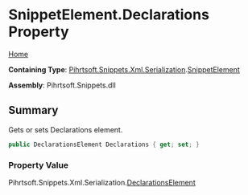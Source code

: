 <a name="_top"></a>

# SnippetElement\.Declarations Property

[Home](../../../../../../README.md#_top)

**Containing Type**: [Pihrtsoft.Snippets.Xml.Serialization](../../README.md#_top)\.[SnippetElement](../README.md#_top)

**Assembly**: Pihrtsoft\.Snippets\.dll

## Summary

Gets or sets Declarations element\.

```csharp
public DeclarationsElement Declarations { get; set; }
```

### Property Value

Pihrtsoft\.Snippets\.Xml\.Serialization\.[DeclarationsElement](../../DeclarationsElement/README.md#_top)

